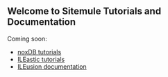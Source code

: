 ## Welcome to Sitemule Tutorials and Documentation

Coming soon:

* [noxDB tutorials](/noxdb/about)
* [ILEastic tutorials](/ileastic/about)
* [ILEusion documentation](/ileusion/about)